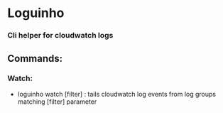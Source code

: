 # Loguinho

### Cli helper for cloudwatch logs

## Commands:

### Watch:

- loguinho watch [filter] : tails cloudwatch log events from log groups matching [filter] parameter
